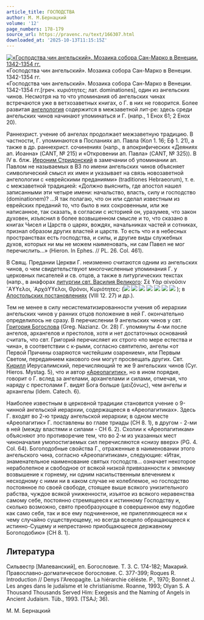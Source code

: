 ```yaml
---
article_title: ГОСПОДСТВА
author: М. М.Бернацкий
volume: '12'
page_numbers: 178-179
source_url: https://pravenc.ru/text/166307.html
downloaded_at: '2025-10-13T11:15:15Z'
---
```


[![«Господства чин ангельский». Мозаика собора Сан-Марко в Венеции. 1342-1354 гг.](https://pravenc.ru/data/179/472/1234/i200.jpg "Кликните для увеличения картинки")](https://pravenc.ru/data/179/472/1234/i400.jpg)«Господства чин ангельский». Мозаика собора Сан-Марко в Венеции. 1342-1354 гг.  
«Господства чин ангельский». Мозаика собора Сан-Марко в Венеции. 1342-1354 гг.[греч. κυριότητες; лат. dominationes], один из ангельских чинов. Несмотря на то что упоминания об ангельских чинах встречаются уже в ветхозаветных книгах, о Г. в них не говорится. Более развитая [ангелология](https://pravenc.ru/text/ангелология.html) содержится в межзаветной лит-ре: здесь среди ангельских чинов начинают упоминаться и Г. (напр., 1 Енох 61; 2 Енох 20).

Раннехрист. учение об ангелах продолжает межзаветную традицию. В частности, Г. упоминаются в Посланиях ап. Павла (Кол 1. 16; Еф 1. 21), а также в др. раннехрист. сочинениях (напр., в апокрифических «Деяниях ап. Иоанна» (CANT, № 215) и «Откровении ап. Павла» (CANT, № 325)). В IV в. блж. [Иероним Стридонский](<https://pravenc.ru/text/Иероним Стридонский.html>) в замечании об упоминании ап. Павлом не называемых в ВЗ по имени ангельских чинов объясняет символический смысл их имен и указывает на связь новозаветной ангелологии с «еврейскими преданиями» (traditiones Hebraeorum), т. е. с межзаветной традицией: «Должно выяснить, где апостол нашел записанными эти четыре имени: начальство, власть, силу и господство (dominationem)? ...Я так полагаю, что он или сделал известным из еврейских преданий то, что было в них сокровенным, или же написанное, так сказать, в согласии с историей он, уразумев, что закон духовен, изъяснил в более возвышенном смысле и то, что сказано в книгах Чисел и Царств о царях, вождях, начальниках частей и сотниках, признал образом других властей и царств. То есть что и в небесных пространствах есть господства, и силы, и другие виды служебных духов, которых ни мы не можем наименовать, ни сам Павел не мог перечислить…» (Hieron. In Ephes. // PL. 26. Col. 461).

В Свящ. Предании Церкви Г. неизменно считаются одним из ангельских чинов, о чем свидетельствуют многочисленные упоминания Г. у церковных писателей и св. отцов, а также в литургических текстах (напр., в анафорах [литургии свт. Василия Великого](<https://pravenc.ru/text/Литургия свт  Василия Великого.html>): Σὲ ϒὰρ αἰνοῦσιν ῎Αϒϒελοι, ᾿Αρχάϒϒελοι, Θρόνοι, Κυριότητες: (![](<https://pravenc.ru/char/26526/xf2xe5xe1xe51 /image.png>) ![](<https://pravenc.ru/char/26526/ xe1xee /image.png>) ![](<https://pravenc.ru/char/26526/ xf5xe2xe01xebxffxf2xfa /image.png>) ![](<https://pravenc.ru/char/26526/ xe05xe3xe37xebxe8, /image.png>) ![](<https://pravenc.ru/char/26526/ xe03xf0xf5xe01xe3xe37xebxe8, /image.png>) ![](<https://pravenc.ru/char/26526/ xefxf09xf2xee1xebxe8, /image.png>) ![](<https://pravenc.ru/char/26526/ xe3xe49xfcxf1xf2xe2xddxff/image.png>) ); в [Апостольских постановлениях](<https://pravenc.ru/text/Апостольских постановлениях.html>) (VIII 12. 27) и др.).

Тем не менее в силу несистематизированности учения об иерархии ангельских чинов у ранних отцов положение в ней Г. окончательно определилось не сразу. В перечислении 9 ангельских чинов у свт. [Григория Богослова](<https://pravenc.ru/text/Григорий Богослов.html>) (Greg. Nazianz. Or. 28) Г. упомянуты 4-ми после ангелов, архангелов и престолов, хотя и нет достаточных оснований считать, что свт. Григорий перечисляет их строго «по мере естества и чина», в соответствии с к-рыми, согласно святителю, ангелы «от Первой Причины озаряются чистейшим озарением», или Первым Светом, передаянием какового они могут просвещать других. Свт. [Кирилл](https://pravenc.ru/text/Кирилл.html) Иерусалимский, перечисляющий те же 9 ангельских чинов (Сyr. Hieros. Mystag. 5), что и автор [«Ареопагитик»](<https://pravenc.ru/text/ Ареопагитик .html>), но в ином порядке, говорит о Г. вслед за ангелами, архангелами и силами, отмечая, что наряду с престолами Г. видят Бога больше (μειζόνως), чем ангелы и архангелы (Idem. Catech. 6).

Наиболее известным в церковной традиции становится учение о 9-чинной ангельской иерархии, содержащееся в «Ареопагитиках». Здесь Г. входят во 2-ю триаду ангельской иерархии; в одном месте «Ареопагитик» Г. поставлены во главе триады (CH 8. 1), в другом - 2-ми в ней (между властями и силами - CH 6. 2). Схолии к «Ареопагитикам» объясняют это противоречие тем, что во 2-м из указанных мест чиноначалия умопостигаемых сил перечисляются «снизу вверх» (PG. 4. Col. 64). Богоподобные свойства Г., отраженные в наименовании этого ангельского чина, согласно «Ареопагитикам», следующие: «Итак, знаменательное наименование святых господств... означает некоторое нераболепное и свободное от всякой низкой привязанности к земному возвышение к горнему, ни одним насильственным влечением к несходному с ними ни в каком случае не колеблемое, но господство постоянное по своей свободе, стоящее выше всякого унизительного рабства, чуждое всякой униженности, изъятое из всякого неравенства самому себе, постоянно стремящееся к истинному Господству и, сколько возможно, свято преобразующее в совершенное ему подобие как само себя, так и все ему подчиненное, не прилепляющееся ни к чему случайно cуществующему, но всегда всецело обращающееся к истинно-Сущему и непрестанно приобщающееся державному Богоподобию» (CH 8. 1).

## Литература

Сильвестр [Малеванский], еп. Богословие. Т. 3. С. 174-182; Макарий. Православно-догматическое богословие. С. 377-399; Roques R. Introduction // Denys l'Areopagite. La hiérarchie cèléste. P., 1970; Bonnet J. Les anges dans le judaïsme et le christianisme. Roanne, 1993; Olyan S. A Thousand Thousands Served Him: Exegesis and the Naming of Angels in Ancient Judaism. Tüb., 1993. (TSAJ; 36).

М. М.  Бернацкий
